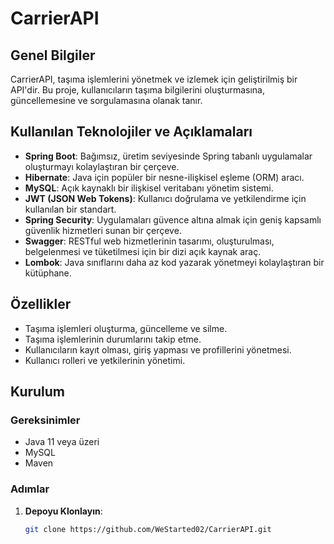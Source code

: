 # CarrierAPI

## Genel Bilgiler
CarrierAPI, taşıma işlemlerini yönetmek ve izlemek için geliştirilmiş bir API'dir. Bu proje, kullanıcıların taşıma bilgilerini oluşturmasına, güncellemesine ve sorgulamasına olanak tanır.

## Kullanılan Teknolojiler ve Açıklamaları
- **Spring Boot**: Bağımsız, üretim seviyesinde Spring tabanlı uygulamalar oluşturmayı kolaylaştıran bir çerçeve.
- **Hibernate**: Java için popüler bir nesne-ilişkisel eşleme (ORM) aracı.
- **MySQL**: Açık kaynaklı bir ilişkisel veritabanı yönetim sistemi.
- **JWT (JSON Web Tokens)**: Kullanıcı doğrulama ve yetkilendirme için kullanılan bir standart.
- **Spring Security**: Uygulamaları güvence altına almak için geniş kapsamlı güvenlik hizmetleri sunan bir çerçeve.
- **Swagger**: RESTful web hizmetlerinin tasarımı, oluşturulması, belgelenmesi ve tüketilmesi için bir dizi açık kaynak araç.
- **Lombok**: Java sınıflarını daha az kod yazarak yönetmeyi kolaylaştıran bir kütüphane.

## Özellikler
- Taşıma işlemleri oluşturma, güncelleme ve silme.
- Taşıma işlemlerinin durumlarını takip etme.
- Kullanıcıların kayıt olması, giriş yapması ve profillerini yönetmesi.
- Kullanıcı rolleri ve yetkilerinin yönetimi.

## Kurulum

### Gereksinimler
- Java 11 veya üzeri
- MySQL
- Maven

### Adımlar

1. **Depoyu Klonlayın**:
   ```sh
   git clone https://github.com/WeStarted02/CarrierAPI.git
